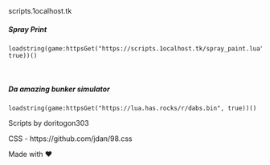 <link rel="stylesheet" href="https://unpkg.com/98.css">

<body>
<div class="window" style="width: 100%;height: 100%">
  <div class="title-bar">
    <div class="title-bar-text">scripts.1ocalhost.tk</div>
  </div>
  <div class="window-body">
<h5>Spray Print</h5>
<pre style="max-width: 100%"><code>loadstring(game:httpsGet("https://scripts.1ocalhost.tk/spray_paint.lua", true))()
</code></pre>
<br>
<h5>Da amazing bunker simulator</h5>
<pre style="max-width: 100%"><code>loadstring(game:httpsGet("https://lua.has.rocks/r/dabs.bin", true))()
</code></pre>
  </div>
<footer>
  <div class="status-bar">
    <p class="status-bar-field">Scripts by doritogon303</p>
    <p class="status-bar-field">CSS - https://github.com/jdan/98.css</p>
    <p class="status-bar-field">Made with ❤️</p>
  </div>
</footer>
</div>
</body>
